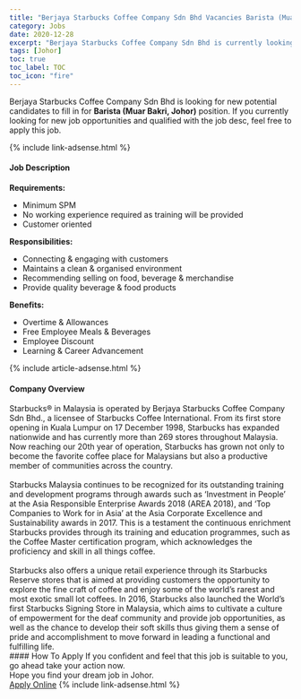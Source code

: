 ```yaml
---
title: "Berjaya Starbucks Coffee Company Sdn Bhd Vacancies Barista (Muar Bakri, Johor)" 
category: Jobs 
date: 2020-12-28 
excerpt: "Berjaya Starbucks Coffee Company Sdn Bhd is currently looking for suitable person to fill in the Barista (Muar Bakri, Johor) which positioned at Johor" 
tags: [Johor] 
toc: true 
toc_label: TOC 
toc_icon: "fire" 
--- 
```


<p>Berjaya Starbucks Coffee Company Sdn Bhd is looking for new potential candidates to fill in for <b>Barista (Muar Bakri, Johor)</b> position. If you currently looking for new job opportunities and qualified with the job desc, feel free to apply this job.
</p>{% include link-adsense.html %} 
<div><div><div><h4>Job Description</h4></div></div><div><div><span><div><div><strong>Requirements:</strong><ul><li>Minimum SPM</li><li>No working experience required as training will be provided</li><li>Customer oriented</li></ul><div><strong>Responsibilities:</strong></div><ul><li>Connecting &amp; engaging with customers</li><li>Maintains a clean &amp; organised environment</li><li>Recommending selling on food, beverage &amp; merchandise</li><li>Provide quality beverage &amp; food products</li></ul><div><strong>Benefits:</strong></div><ul><li>Overtime &amp; Allowances</li><li>Free Employee Meals &amp; Beverages</li><li>Employee Discount</li><li>Learning &amp; Career Advancement</li></ul></div></div></span></div></div></div> 
{% include article-adsense.html %} 
<div><div><div><h4>Company Overview</h4></div></div><div><div><span><div><div>
	Starbucks&#174; in Malaysia is operated by Berjaya Starbucks Coffee Company Sdn Bhd., a licensee of Starbucks Coffee International. From its first store opening in Kuala Lumpur on 17 December 1998, Starbucks has expanded nationwide and has currently more than 269 stores throughout Malaysia. Now reaching our 20th year of operation, Starbucks has grown not only to become the favorite coffee place for Malaysians but also a productive member of communities across the country.</div>
<div>
<br>
	Starbucks Malaysia continues to be recognized for its outstanding training and development programs through awards such as &#8216;Investment in People&#8217; at the Asia Responsible Enterprise Awards 2018 (AREA 2018), and &#8216;Top Companies to Work for in Asia&#8217; at the Asia Corporate Excellence and Sustainability awards in 2017. This is a testament the continuous enrichment Starbucks provides through its training and education programmes, such as the Coffee Master certification program, which acknowledges the proficiency and skill in all things coffee.</div>
<div>
<br>
	Starbucks also offers a unique retail experience through its Starbucks Reserve stores that is aimed at providing customers the opportunity to explore the fine craft of coffee and enjoy some of the world&#8217;s rarest and most exotic small lot coffees. In 2016, Starbucks also launched the World&#8217;s first Starbucks Signing Store in Malaysia, which aims to cultivate a culture of empowerment for the deaf community and provide job opportunities, as well as the chance to develop their soft skills thus giving them a sense of pride and accomplishment to move forward in leading a functional and fulfilling life.</div></div></span></div></div></div> 
#### How To Apply 
If you confident and feel that this job is suitable to you, go ahead take your action now. <br/> 
Hope you find your dream job in Johor. <br/> 
<a href="https://www.jobstreet.com.my/en/job/barista-muar-bakri-johor-4442908?jobId=jobstreet-my-job-4442908&sectionRank=8&token=0~001fbd9c-6e64-4e88-a2d0-369ccad8856b&fr=SRP%20View%20In%20New%20Ta" class="btn btn--info" target="_blank" rel="nofollow noopenner">Apply Online</a> 
{% include link-adsense.html %} 